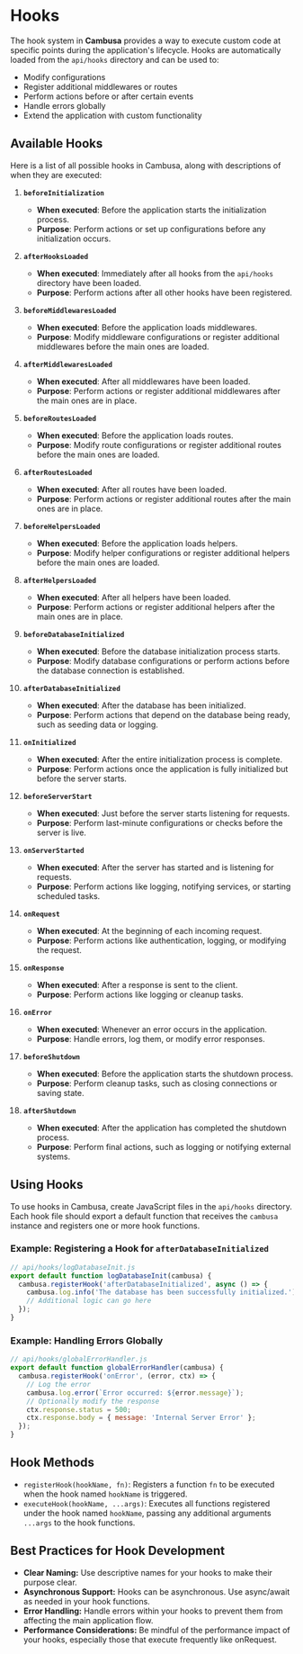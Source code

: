 # Hooks

The hook system in **Cambusa** provides a way to execute custom code at specific points during the application's lifecycle. Hooks are automatically loaded from the `api/hooks` directory and can be used to:

- Modify configurations
- Register additional middlewares or routes
- Perform actions before or after certain events
- Handle errors globally
- Extend the application with custom functionality

## Available Hooks

Here is a list of all possible hooks in Cambusa, along with descriptions of when they are executed:

1. **`beforeInitialization`**
   - **When executed**: Before the application starts the initialization process.
   - **Purpose**: Perform actions or set up configurations before any initialization occurs.

2. **`afterHooksLoaded`**
   - **When executed**: Immediately after all hooks from the `api/hooks` directory have been loaded.
   - **Purpose**: Perform actions after all other hooks have been registered.

3. **`beforeMiddlewaresLoaded`**
   - **When executed**: Before the application loads middlewares.
   - **Purpose**: Modify middleware configurations or register additional middlewares before the main ones are loaded.

4. **`afterMiddlewaresLoaded`**
   - **When executed**: After all middlewares have been loaded.
   - **Purpose**: Perform actions or register additional middlewares after the main ones are in place.

5. **`beforeRoutesLoaded`**
   - **When executed**: Before the application loads routes.
   - **Purpose**: Modify route configurations or register additional routes before the main ones are loaded.

6. **`afterRoutesLoaded`**
   - **When executed**: After all routes have been loaded.
   - **Purpose**: Perform actions or register additional routes after the main ones are in place.

7. **`beforeHelpersLoaded`**
   - **When executed**: Before the application loads helpers.
   - **Purpose**: Modify helper configurations or register additional helpers before the main ones are loaded.

8. **`afterHelpersLoaded`**
   - **When executed**: After all helpers have been loaded.
   - **Purpose**: Perform actions or register additional helpers after the main ones are in place.

9. **`beforeDatabaseInitialized`**
   - **When executed**: Before the database initialization process starts.
   - **Purpose**: Modify database configurations or perform actions before the database connection is established.

10. **`afterDatabaseInitialized`**
    - **When executed**: After the database has been initialized.
    - **Purpose**: Perform actions that depend on the database being ready, such as seeding data or logging.

11. **`onInitialized`**
    - **When executed**: After the entire initialization process is complete.
    - **Purpose**: Perform actions once the application is fully initialized but before the server starts.

12. **`beforeServerStart`**
    - **When executed**: Just before the server starts listening for requests.
    - **Purpose**: Perform last-minute configurations or checks before the server is live.

13. **`onServerStarted`**
    - **When executed**: After the server has started and is listening for requests.
    - **Purpose**: Perform actions like logging, notifying services, or starting scheduled tasks.

14. **`onRequest`**
    - **When executed**: At the beginning of each incoming request.
    - **Purpose**: Perform actions like authentication, logging, or modifying the request.

15. **`onResponse`**
    - **When executed**: After a response is sent to the client.
    - **Purpose**: Perform actions like logging or cleanup tasks.

16. **`onError`**
    - **When executed**: Whenever an error occurs in the application.
    - **Purpose**: Handle errors, log them, or modify error responses.

17. **`beforeShutdown`**
    - **When executed**: Before the application starts the shutdown process.
    - **Purpose**: Perform cleanup tasks, such as closing connections or saving state.

18. **`afterShutdown`**
    - **When executed**: After the application has completed the shutdown process.
    - **Purpose**: Perform final actions, such as logging or notifying external systems.

## Using Hooks

To use hooks in Cambusa, create JavaScript files in the `api/hooks` directory. Each hook file should export a default function that receives the `cambusa` instance and registers one or more hook functions.

### Example: Registering a Hook for `afterDatabaseInitialized`

```javascript
// api/hooks/logDatabaseInit.js
export default function logDatabaseInit(cambusa) {
  cambusa.registerHook('afterDatabaseInitialized', async () => {
    cambusa.log.info('The database has been successfully initialized.');
    // Additional logic can go here
  });
}
```

### Example: Handling Errors Globally

```js
// api/hooks/globalErrorHandler.js
export default function globalErrorHandler(cambusa) {
  cambusa.registerHook('onError', (error, ctx) => {
    // Log the error
    cambusa.log.error(`Error occurred: ${error.message}`);
    // Optionally modify the response
    ctx.response.status = 500;
    ctx.response.body = { message: 'Internal Server Error' };
  });
}
```

## Hook Methods

- `registerHook(hookName, fn)`: Registers a function `fn` to be executed when the hook named `hookName` is triggered.
- `executeHook(hookName, ...args)`: Executes all functions registered under the hook named `hookName`, passing any additional arguments `...args` to the hook functions.

## Best Practices for Hook Development

- **Clear Naming:** Use descriptive names for your hooks to make their purpose clear.
- **Asynchronous Support:** Hooks can be asynchronous. Use async/await as needed in your hook functions.
- **Error Handling:** Handle errors within your hooks to prevent them from affecting the main application flow.
- **Performance Considerations:** Be mindful of the performance impact of your hooks, especially those that execute frequently like onRequest.
